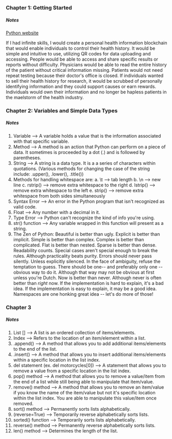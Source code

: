 ### Chapter 1: Getting Started
##### Notes
[Python website](https://www.python.org/)

If I had infinite skills, I would create a personal health information blockchain that would enable individuals to control their health history. It would be simple and intuitive to use, utilizing QR codes for data uploading and accessing. People would be able to access and share specific results or reports without difficulty. Physicians would be able to read the entire history of the patient without critical information missing. Patients would not need repeat testing because their doctor's office is closed. If individuals wanted to sell their health history for research, it would be scrubbed of personally identifying information and they could support causes or earn rewards. Individuals would own their information and no longer be hapless patients in the maelstorm of the health industry. 

### Chapter 2: Variables and Simple Data Types
##### Notes
1) Variable --> A variable holds a value that is the information associated with that specific variable. 
2) Method --> A method is an action that Python can perform on a piece of data. It sometimes is proceeded by a dot (.) and is followed by parentheses. 
3) String --> A string is a data type. It is a a series of characters within quotations. (Various methods for changing the case of the string include: .upper(), .lower(), .title())
4) Methods for handling whitespace are: 
			a. \t --> tab length
			b. \n --> new line
			c. rstrip() --> remove extra whitespace to the right
			d. lstrip() --> remove extra whitespace to the left
			e. strip() --> remove extra whitespace from both sides simultaneously
5) Syntax Error --> An error in the Python program that isn't recognized as valid code. 
6) Float --> Any number with a decimal in it.
7) Type Error --> Python can't recognize the kind of info you're using. 
8) str() function --> Any variable wrapped in this function will present as a string. 
9) The Zen of Python:
								Beautiful is better than ugly.
								Explicit is better than implicit.
								Simple is better than complex.
								Complex is better than complicated.
								Flat is better than nested.
								Sparse is better than dense.
								Readability counts.
								Special cases aren't special enough to break the rules.
								Although practicality beats purity.
								Errors should never pass silently.
								Unless explicitly silenced.
								In the face of ambiguity, refuse the temptation to guess.
								There should be one-- and preferably only one --obvious way to do it.
								Although that way may not be obvious at first unless you're Dutch.
								Now is better than never.
								Although never is often better than *right* now.
								If the implementation is hard to explain, it's a bad idea.
								If the implementation is easy to explain, it may be a good idea.
								Namespaces are one honking great idea -- let's do more of those!
	
	

### Chapter 3
##### Notes

1) List [] --> A list is an ordered collection of items/elements. 
2) Index --> Refers to the location of an item/element within a list. 
3) .append() --> A method that allows you to add additional items/elements to the end of the list.
4) .insert() --> A method that allows you to insert additional items/elements within a specific location in the list index.   
5) del statement (ex. del motorcycles[0]) --> A statement that allows you to remove a value from a specific location in the list index. 
6) pop() method --> A method that allows you to remove a value/item from the end of a list while still being able to manipulate that item/value. 
7) remove() method --> A method that allows you to remove an item/value if you know the name of the item/value but not it's specific location within the list index. You are able to manipulate this value/item once removed. 
8) sort() method --> Permanently sorts lists alphabetically. 
9) (reverse=True) --> Temporarily reverse alphabetically sorts lists. 
10) sorted() function --> Temporarily sorts lists alphabetically. 
11) reverse() method --> Permanently reverse alphabetically sorts lists. 
12) len() method --> Determines the length of the list. 